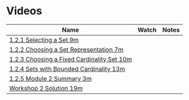 # Videos

| Name | Watch | Notes |
|------|-------|-------|
| [1.2.1 Selecting a Set 9m](https://www.coursera.org/lecture/basic-modeling/1-2-1-selecting-a-set-w37fs) |  |  |
| [1.2.2 Choosing a Set Representation 7m](https://www.coursera.org/lecture/basic-modeling/1-2-2-choosing-a-set-representation-BdbVc) |  |  |
| [1.2.3 Choosing a Fixed Cardinality Set 10m](https://www.coursera.org/lecture/basic-modeling/1-2-3-choosing-a-fixed-cardinality-set-mTUNv) |  |  |
| [1.2.4 Sets with Bounded Cardinality 13m](https://www.coursera.org/lecture/basic-modeling/1-2-4-sets-with-bounded-cardinality-NKheV) |  |  |
| [1.2.5 Module 2 Summary 3m](https://www.coursera.org/lecture/basic-modeling/1-2-5-module-2-summary-uZGwb) |  |  |
| [Workshop 2 Solution 19m]() |  |  |
